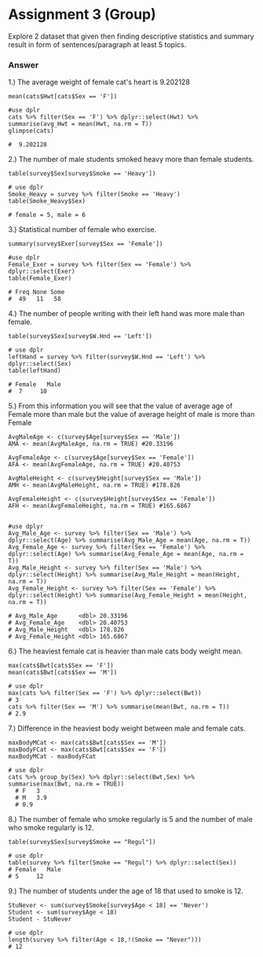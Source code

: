 # Assignment 3 (Group)
Explore 2 dataset that given then finding descriptive statistics and summary result in form of sentences/paragraph at least 5 topics.

### Answer

1.) The average weight of female cat's heart is 9.202128
```{R}
mean(cats$Hwt[cats$Sex == 'F'])

#use dplr
cats %>% filter(Sex == 'F') %>% dplyr::select(Hwt) %>% summarise(avg_Hwt = mean(Hwt, na.rm = T))
glimpse(cats)

#  9.202128
```

2.) The number of male students smoked heavy more than female students.
```{R}
table(survey$Sex[survey$Smoke == 'Heavy'])

# use dplr
Smoke_Heavy = survey %>% filter(Smoke == 'Heavy')
table(Smoke_Heavy$Sex)

# female = 5, male = 6
```

3.) Statistical number of female who exercise.
```{R}
summary(survey$Exer[survey$Sex == 'Female'])

#use dplr
Female_Exer = survey %>% filter(Sex == 'Female') %>% dplyr::select(Exer)
table(Female_Exer)

# Freq None Some 
#  49   11   58 
```


4.) The number of people writing with their left hand was more male than female.
```{R}
table(survey$Sex[survey$W.Hnd == 'Left'])

# use dplr 
leftHand = survey %>% filter(survey$W.Hnd == 'Left') %>% dplyr::select(Sex)
table(leftHand)
  
# Female   Male 
#  7     10 

```

5.) From this information you will see that the value of average age of Female more than male but the value of average height of male is more than Female
```{R}
AvgMaleAge <- c(survey$Age[survey$Sex == 'Male'])
AMA <- mean(AvgMaleAge, na.rm = TRUE) #20.33196

AvgFemaleAge <- c(survey$Age[survey$Sex == 'Female'])
AFA <- mean(AvgFemaleAge, na.rm = TRUE) #20.40753

AvgMaleHeight <- c(survey$Height[survey$Sex == 'Male'])
AMH <- mean(AvgMaleHeight, na.rm = TRUE) #178.826

AvgFemaleHeight <- c(survey$Height[survey$Sex == 'Female'])
AFH <- mean(AvgFemaleHeight, na.rm = TRUE) #165.6867


#use dplyr
Avg_Male_Age <- survey %>% filter(Sex == 'Male') %>% dplyr::select(Age) %>% summarise(Avg_Male_Age = mean(Age, na.rm = T))
Avg_Female_Age <- survey %>% filter(Sex == 'Female') %>% dplyr::select(Age) %>% summarise(Avg_Female_Age = mean(Age, na.rm = T))
Avg_Male_Height <- survey %>% filter(Sex == 'Male') %>% dplyr::select(Height) %>% summarise(Avg_Male_Height = mean(Height, na.rm = T))
Avg_Female_Height <- survey %>% filter(Sex == 'Female') %>% dplyr::select(Height) %>% summarise(Avg_Female_Height = mean(Height, na.rm = T))

# Avg_Male_Age      <dbl> 20.33196
# Avg_Female_Age    <dbl> 20.40753
# Avg_Male_Height   <dbl> 178.826
# Avg_Female_Height <dbl> 165.6867
```

6.) The heaviest female cat is heavier than male cats body weight mean.
```{R}
max(cats$Bwt[cats$Sex == 'F'])
mean(cats$Bwt[cats$Sex == 'M'])

# use dplr
max(cats %>% filter(Sex == 'F') %>% dplyr::select(Bwt))
# 3
cats %>% filter(Sex == 'M') %>% summarise(mean(Bwt, na.rm = T))
# 2.9

```

7.) Difference in the heaviest body weight between male and female cats.
```{R}
maxBodyMCat <- max(cats$Bwt[cats$Sex == 'M']) 
maxBodyFCat <- max(cats$Bwt[cats$Sex == 'F']) 
maxBodyMCat - maxBodyFCat 

# use dplr
cats %>% group_by(Sex) %>% dplyr::select(Bwt,Sex) %>% summarise(max(Bwt, na.rm = TRUE))
  # F   3  
  # M   3.9
  # 0.9
```

8.) The number of female who smoke regularly is 5 and the number of male who smoke regularly is 12.
```{R}
table(survey$Sex[survey$Smoke == "Regul"])

# use dplr
table(survey %>% filter(Smoke == "Regul") %>% dplyr::select(Sex))
# Female   Male 
# 5     12
```

9.) The number of students under the age of 18 that used to smoke is 12.
```{R}
StuNever <- sum(survey$Smoke[survey$Age < 18] == 'Never')
Student <- sum(survey$Age < 18)
Student - StuNever

# use dplr
length(survey %>% filter(Age < 18,!(Smoke == "Never")))
# 12
```



